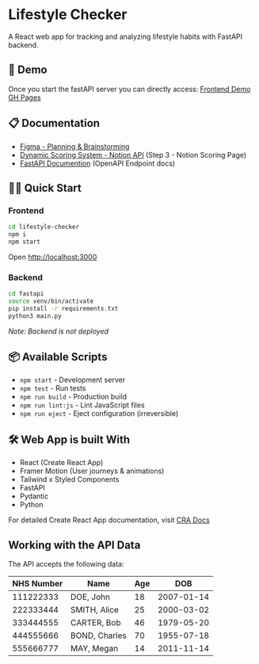# Lifestyle Checker

A React web app for tracking and analyzing lifestyle habits with FastAPI backend.

## 🚀 Demo

Once you start the fastAPI server you can directly access:
[Frontend Demo GH Pages](https://shiraz-v8.github.io/lifestyle-checker/)

## 📋 Documentation

- [Figma - Planning & Brainstorming](https://www.figma.com/board/Rc7MMYz6pCVhW7qcjcUwFe/Untitled?node-id=0-1&t=MgFMXY1wRJDC2OYu-1)
- [Dynamic Scoring System - Notion API](https://www.notion.so/spiralz/lifestyle-checker-2589fe8b1f7c80bfb96eee1bbf7bbe25) (Step 3 - Notion Scoring Page)
- [FastAPI Documention](http://localhost:5005/docs) (OpenAPI Endpoint docs)

## 🏃‍♂️ Quick Start

### Frontend

```bash
cd lifestyle-checker
npm i
npm start
```

Open [http://localhost:3000](http://localhost:3000)

### Backend

```bash
cd fastapi
source venv/bin/activate
pip install -r requirements.txt
python3 main.py
```

_Note: Backend is not deployed_

## 📦 Available Scripts

- `npm start` - Development server
- `npm test` - Run tests
- `npm run build` - Production build
- `npm run lint:js` - Lint JavaScript files
- `npm run eject` - Eject configuration (irreversible)

## 🛠️ Web App is built With

- React (Create React App)
- Framer Motion (User journeys & animations)
- Tailwind x Styled Components
- FastAPI
- Pydantic
- Python

For detailed Create React App documentation, visit [CRA Docs](https://facebook.github.io/create-react-app/docs/getting-started)

## Working with the API Data

The API accepts the following data:

| NHS Number | Name          | Age | DOB        |
| ---------- | ------------- | --- | ---------- |
| 111222333  | DOE, John     | 18  | 2007-01-14 |
| 222333444  | SMITH, Alice  | 25  | 2000-03-02 |
| 333444555  | CARTER, Bob   | 46  | 1979-05-20 |
| 444555666  | BOND, Charles | 70  | 1955-07-18 |
| 555666777  | MAY, Megan    | 14  | 2011-11-14 |

